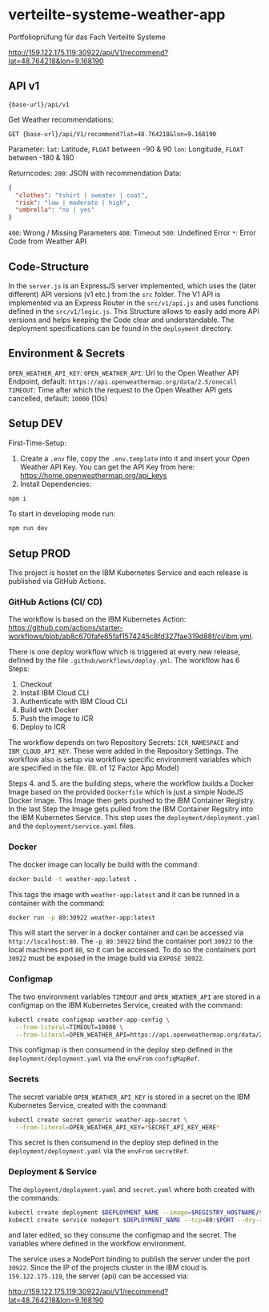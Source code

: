 # verteilte-systeme-weather-app

Portfolioprüfung für das Fach Verteilte Systeme

<http://159.122.175.119:30922/api/V1/recommend?lat=48.764218&lon=9.168190>

## API v1

`{base-url}/api/v1`

Get Weather recommendations:

```pseudo
GET {base-url}/api/V1/recommend?lat=48.764218&lon=9.168190
```

Parameter:
`lat`: Latitude, `FLOAT` between -90 & 90
`lon`: Longitude, `FLOAT` between -180 & 180

Returncodes:
`200`: JSON with recommendation Data:

```json
{
  "clothes": "tshirt | sweater | coat",
  "risk": "low | moderate | high",
  "umbrella": "no | yes"
}
```

`400`: Wrong / Missing Parameters
`408`: Timeout
`500`: Undefined Error
`*`: Error Code from Weather API

## Code-Structure

In the `server.js` is an ExpressJS server implemented, which uses the (later different) API versions (v1 etc.) from the `src` folder. The V1 API is implemented via an Express Router in the `src/v1/api.js` and uses functions defined in the `src/v1/logic.js`. This Structure allows to easily add more API versions and helps keeping the Code clear and understandable. The deployment specifications can be found in the `deployment` directory.

## Environment & Secrets

`OPEN_WEATHER_API_KEY`:
`OPEN_WEATHER_API`: Url to the Open Weather API Endpoint, default: `https://api.openweathermap.org/data/2.5/onecall`
`TIMEOUT`: Time after which the request to the Open Weather API gets cancelled, default: `10000` (10s)

## Setup DEV

First-Time-Setup:

1. Create a `.env` file, copy the `.env.template` into it and insert your Open Weather API Key. You can get the API Key from here: <https://home.openweathermap.org/api_keys>
2. Install Dependencies:

```sh
npm i
```

To start in developing mode run:

```sh
npm run dev
```

## Setup PROD

This project is hostet on the IBM Kubernetes Service and each release is published via GitHub Actions.

### GitHub Actions (CI/ CD)

The workflow is based on the IBM Kubernetes Action: <https://github.com/actions/starter-workflows/blob/ab8c670fafe65faf1574245c8fd327fae319d88f/ci/ibm.yml>.

There is one deploy workflow which is triggered at every new release, defined by the file `.github/workflows/deploy.yml`. The workflow has 6 Steps:

1. Checkout
2. Install IBM Cloud CLI
3. Authenticate with IBM Cloud CLI
4. Build with Docker
5. Push the image to ICR
6. Deploy to ICR

The workflow depends on two Repository Secrets: `ICR_NAMESPACE` and `IBM_CLOUD_API_KEY`. These were added in the Repository Settings. The workflow also is setup via workflow specific environment variables which are specified in the file. (III. of 12 Factor App Model)

Steps 4. and 5. are the building steps, where the workflow builds a Docker Image based on the provided `Dockerfile` which is just a simple NodeJS Docker Image. This Image then gets pushed to the IBM Container Registry. In the last Step the Image gets pulled from the IBM Container Regsitry into the IBM Kubernetes Service. This step uses the `deployment/deployment.yaml` and the `deployment/service.yaml` files.

### Docker

The docker image can locally be build with the command:

```sh
docker build -t weather-app:latest .
```

This tags the image with `weather-app:latest` and it can be runned in a container with the command:

```sh
docker run -p 80:30922 weather-app:latest
```

This will start the server in a docker container and can be accessed via `http://localhost:80`. The `-p 80:30922` bind the container port `30922` to the local machines port `80`, so it can be accessed. To do so the containers port `30922` must be exposed in the image build via `EXPOSE 30922`.

### Configmap

The two environment variables `TIMEOUT` and `OPEN_WEATHER_API` are stored in a configmap on the IBM Kubernetes Service, created with the command:

```sh
kubectl create configmap weather-app-config \
  --from-literal=TIMEOUT=10000 \
  --from-literal=OPEN_WEATHER_API=https://api.openweathermap.org/data/2.5/onecall
```

This configmap is then consumend in the deploy step defined in the `deployment/deployment.yaml` via the `envFrom` `configMapRef`.

### Secrets

The secret variable `OPEN_WEATHER_API_KEY` is stored in a secret on the IBM Kubernetes Service, created with the command:

```sh
kubectl create secret generic weather-app-secret \
  --from-literal=OPEN_WEATHER_API_KEY=*SECRET_API_KEY_HERE*
```

This secret is then consumend in the deploy step defined in the `deployment/deployment.yaml` via the `envFrom` `secretRef`.

### Deployment & Service

The `deployment/deployment.yaml` and `secret.yaml` where both created with the commands:

```sh
kubectl create deployment $DEPLOYMENT_NAME --image=$REGISTRY_HOSTNAME/$ICR_NAMESPACE/$IMAGE_NAME:latest --dry-run -o yaml
kubectl create service nodeport $DEPLOYMENT_NAME --tcp=80:$PORT --dry-run -o yaml
```

and later edited, so they consume the configmap and the secret. The variables where defined in the workflow environment.

The service uses a NodePort binding to publish the server under the port `30922`. Since the IP of the projects cluster in the IBM cloud is `159.122.175.119`, the server (api) can be accessed via:

<http://159.122.175.119:30922/api/V1/recommend?lat=48.764218&lon=9.168190>
